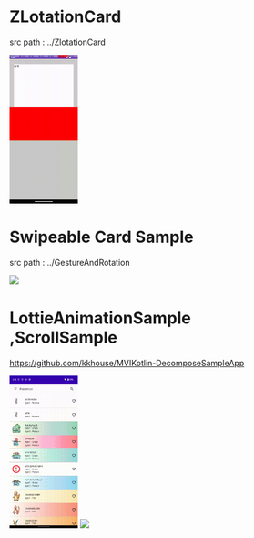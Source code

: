 
# ZLotationCard
src path : ../ZlotationCard

<img src="./res/zlotationCard.gif" width="120">

<br>

# Swipeable Card Sample
src path : ../GestureAndRotation

<img src="./res/swipableCard.gif" width="120">

# LottieAnimationSample ,ScrollSample

https://github.com/kkhouse/MVIKotlin-DecomposeSampleApp

<img src="./res/scrollable.gif" width="120">

<img src="./res/lottie.gif" width="120">
